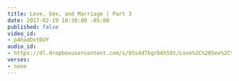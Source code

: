 ```yaml
---
title: Love, Sex, and Marriage | Part 3
date: 2017-02-19 10:30:00 -05:00
published: false
video_id:
- p4hadDxtDUY
audio_id:
- https://dl.dropboxusercontent.com/s/95s4d7bgrb6h59t/Love%2C%20Sex%2C%20and%20Marriage%20Part%203.mp3
verses:
- none
---
```


